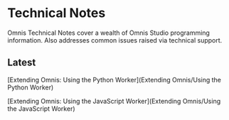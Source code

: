 # Technical Notes

Omnis Technical Notes cover a wealth of Omnis Studio programming information. Also addresses common issues raised via technical support.

## Latest

[Extending Omnis: Using the Python Worker](Extending Omnis/Using the Python Worker)

[Extending Omnis: Using the JavaScript Worker](Extending Omnis/Using the JavaScript Worker)